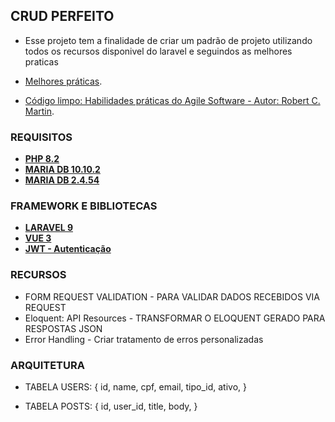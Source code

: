 
## CRUD PERFEITO

-   Esse projeto tem a finalidade de criar um padrão de projeto utilizando todos os recursos disponivel do laravel e seguindos as melhores praticas 

- [Melhores práticas](https://github.com/jonaselan/laravel-best-practices).
- [Código limpo: Habilidades práticas do Agile Software - Autor: Robert C. Martin](l1nq.com/y2W5j).


### REQUISITOS 

- **[PHP 8.2](https://www.php.net/downloads)**
- **[MARIA DB 10.10.2](https://mariadb.org/download)**
- **[MARIA DB 2.4.54](https://httpd.apache.org/download.cgi)**


### FRAMEWORK E BIBLIOTECAS 

- **[LARAVEL 9](https://laravel.com/docs/9.x)**
- **[VUE 3](https://vuejs.org/guide/introduction.html)**
- **[JWT - Autenticação](https://jwt.io/introduction)**


### RECURSOS 

- FORM REQUEST VALIDATION - PARA VALIDAR DADOS RECEBIDOS VIA REQUEST
- Eloquent: API Resources - TRANSFORMAR O ELOQUENT GERADO PARA RESPOSTAS JSON
- Error Handling - Criar tratamento de erros personalizadas


### ARQUITETURA

- TABELA USERS: {
    id,
    name,
    cpf,
    email,
    tipo_id,
    ativo,
}

-  TABELA POSTS: {
    id,
    user_id,
    title,
    body,
}